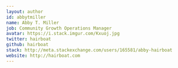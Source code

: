 ```yaml
---
layout: author
id: abbytmiller
name: Abby T. Miller
job: Community Growth Operations Manager
avatar: https://i.stack.imgur.com/Kxuoj.jpg
twitter: hairboat
github: hairboat
stack: http://meta.stackexchange.com/users/165581/abby-hairboat
website: http://hairboat.com
---
```

